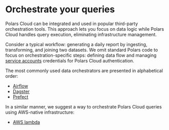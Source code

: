# Orchestrate your queries

Polars Cloud can be integrated and used in popular third-party orchestration tools. This approach
lets you focus on data logic while Polars Cloud handles query execution, eliminating infrastructure
management.

Consider a typical workflow: generating a daily report by ingesting, transforming, and joining two
datasets. We omit standard Polars code to focus on orchestration-specific steps: defining data flow
and managing [service accounts](/polars-cloud/explain/service-accounts) credentials for Polars Cloud
authentication.

The most commonly used data orchestrators are presented in alphabetical order:

- [Airflow](/polars-cloud/integrations/airflow)
- [Dagster](/polars-cloud/integrations/dagster)
- [Prefect](/polars-cloud/integrations/prefect)

In a similar manner, we suggest a way to orchestrate Polars Cloud queries using AWS-native
infrastructure:

- [AWS lambda](/polars-cloud/integrations/lambda)
